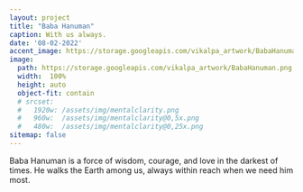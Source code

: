 ```yaml
---
layout: project
title: "Baba Hanuman"
caption: With us always.
date: '08-02-2022'
accent_image: https://storage.googleapis.com/vikalpa_artwork/BabaHanuman.png
image: 
  path: https://storage.googleapis.com/vikalpa_artwork/BabaHanuman.png
  width:  100%
  height: auto
  object-fit: contain
  # srcset: 
  #   1920w: /assets/img/mentalclarity.png
  #   960w:  /assets/img/mentalclarity@0,5x.png
  #   480w:  /assets/img/mentalclarity@0,25x.png
sitemap: false
---
```


Baba Hanuman is a force of wisdom, courage, and love in the darkest of times. He walks the Earth among us, always within reach when we need him most. 